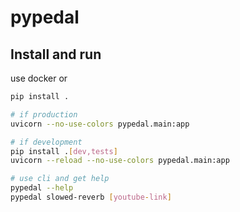 # pypedal

## Install and run

use docker or

```sh
pip install .

# if production
uvicorn --no-use-colors pypedal.main:app

# if development
pip install .[dev,tests]
uvicorn --reload --no-use-colors pypedal.main:app

# use cli and get help
pypedal --help
pypedal slowed-reverb [youtube-link]
```
